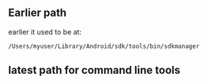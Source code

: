 
## Earlier path

earlier it used to be at:
```
/Users/myuser/Library/Android/sdk/tools/bin/sdkmanager
```

## latest path for command line tools